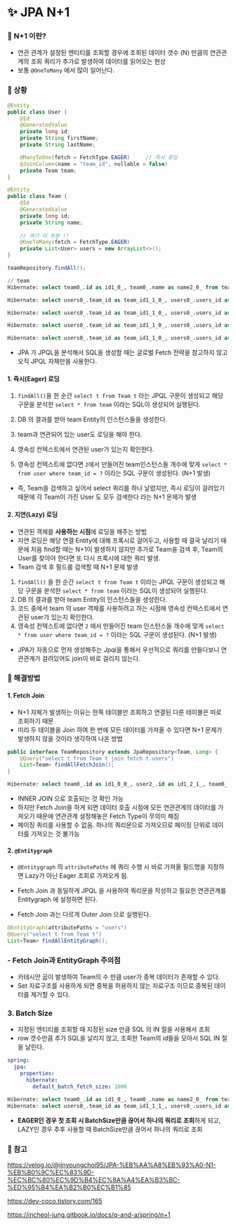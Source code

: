 # ✨ JPA N+1

### 📌 N+1 이란?

- 연관 관계가 설정된 엔티티를 조회할 경우에 조회된 데이터 갯수 (N) 만큼의 연관관계의 조회 쿼리가 추가로 발생하여 데이터를 읽어오는 현상
- 보통 `@OneToMany` 에서 많이 일어난다.



### 📌 상황

```java
@Entity
public class User {
    @Id
    @GeneratedValue
    private long id;
    private String firstName;
    private String lastName;

    @ManyToOne(fetch = FetchType.EAGER)		// 즉시 로딩
    @JoinColumn(name = "team_id", nullable = false)
    private Team team;
}
```

```java
@Entity
public class Team {
    @Id
    @GeneratedValue
    private long id;
    private String name;
		
  	// 여기 이 부분 !!
    @OneToMany(fetch = FetchType.EAGER)
    private List<User> users = new ArrayList<>();
}
```

```java
teamRepository.findAll();
```

```sql
// team 
Hibernate: select team0_.id as id1_0_, team0_.name as name2_0_ from team team0_

Hibernate: select users0_.team_id as team_id1_1_0_, users0_.users_id as users_id2_1_0_, user1_.id as id1_2_1_, user1_.first_name as first_na2_2_1_, user1_.last_name as last_nam3_2_1_, user1_.team_id as team_id4_2_1_ from team_users users0_ inner join user user1_ on users0_.users_id=user1_.id where users0_.team_id=?

Hibernate: select users0_.team_id as team_id1_1_0_, users0_.users_id as users_id2_1_0_, user1_.id as id1_2_1_, user1_.first_name as first_na2_2_1_, user1_.last_name as last_nam3_2_1_, user1_.team_id as team_id4_2_1_ from team_users users0_ inner join user user1_ on users0_.users_id=user1_.id where users0_.team_id=?

Hibernate: select users0_.team_id as team_id1_1_0_, users0_.users_id as users_id2_1_0_, user1_.id as id1_2_1_, user1_.first_name as first_na2_2_1_, user1_.last_name as last_nam3_2_1_, user1_.team_id as team_id4_2_1_ from team_users users0_ inner join user user1_ on users0_.users_id=user1_.id where users0_.team_id=?

Hibernate: select users0_.team_id as team_id1_1_0_, users0_.users_id as users_id2_1_0_, user1_.id as id1_2_1_, user1_.first_name as first_na2_2_1_, user1_.last_name as last_nam3_2_1_, user1_.team_id as team_id4_2_1_ from team_users users0_ inner join user user1_ on users0_.users_id=user1_.id where users0_.team_id=?
```



- JPA 가 JPQL을 분석해서 SQL을 생성할 때는 글로벌 Fetch 전략을 참고하지 않고 오직 JPQL 자체만을 사용한다.

#### 1. 즉시(Eager) 로딩

1. `findAll()`을 한 순간 `select t from Team t` 라는 JPQL 구문이 생성되고 해당 구문을 분석한 `select * from team` 이라는 SQL이 생성되어 실행된다. 

2. DB 의 결과를 받아 team Entity의 인스턴스들을 생성한다.
3. team과 연관되어 있는 user도 로딩을 해야 한다.
4. 영속성 컨텍스트에서 연관된 user가 있는지 확인한다.
5. 영속성 컨텍스트에 없다면 `2`에서 만들어진 team인스턴스들 개수에 맞게 `select * from user where team_id = ?` 이라는 SQL 구문이 생성된다. (N+1 발생)

- 즉, Team을 검색하고 싶어서 select 쿼리를 하나 날렸지만, 즉시 로딩이 걸려있기 때문에 각 Team이 가진 User 도 모두 검색한다 라는 N+1 문제가 발생





#### 2. 지연(Lazy) 로딩

- 연관된 객체를 **사용하는 시점**에 로딩을 해주는 방법
- 지연 로딩은 해당 연결 Entity에 대해 프록시로 걸어두고, 사용할 때 결국 날리기 때문에 처음 find할 때는 N+1이 발생하지 않지만 추가로 Team을 검색 후, Team의 User를 찾아야 한다면 또 다시 프록시에 대한 쿼리 발생.
- Team 검색 후 필드를 검색할 때 N+1 문제 발생

1. `findAll()` 을 한 순간 `select t from Team t` 이라는 JPQL 구문이 생성되고 해당 구문을 분석한 `select * from team` 이라는 SQL이 생성되어 실행된다. 
2. DB 의 결과를 받아 team Entity의 인스턴스들을 생성한다.
3. 코드 중에서 team 의 user 객체를 사용하려고 하는 시점에 영속성 컨텍스트에서 연관된 user가 있는지 확인한다.
4. 영속성 컨텍스트에 없다면 `2` 에서 만들어진 team 인스턴스들 개수에 맞게 `select * from user where team_id = ?` 이라는 SQL 구문이 생성된다. (N+1 발생)



- JPA가 자동으로 먼저 생성해주는 Jpql을 통해서 우선적으로 쿼리를 만들다보니 연관관계가 걸려있어도 join이 바로 걸리지 않는다.



### 📌 해결방법

#### 1. Fetch Join 

- N+1 자체가 발생하는 이유는 한쪽 테이블만 조회하고 연결된 다른 테이블은 따로 조회하기 때문
- 미리 두 테이블을 Join 하여 한 번에 모든 데이터를 가져올 수 있다면 N+1 문제가 발생하지 않을 것이라 생각하여 나온 방법

```java
public interface TeamRepository extends JpaRepository<Team, Long> {
    @Query("select t from Team t join fetch t.users")
    List<Team> findAllFetchJoin();
}
```

```sql
Hibernate: select team0_.id as id1_0_0_, user2_.id as id1_2_1_, team0_.name as name2_0_0_, user2_.first_name as first_na2_2_1_, user2_.last_name as last_nam3_2_1_, user2_.team_id as team_id4_2_1_, users1_.team_id as team_id1_1_0__, users1_.users_id as users_id2_1_0__ from team team0_ inner join team_users users1_ on team0_.id=users1_.team_id inner join user user2_ on users1_.users_id=user2_.id
```

- INNER JOIN 으로 호출되는 것 확인 가능
- 하지만 Fetch Join을 하게 되면 데이터 호출 시점에 모든 연관관계의 데이터를 가져오기 때문에 연관관계 설정해놓은 Fetch Type이 무의미 해짐
- 페이징 쿼리를 사용할 수 없음. 하나의 쿼리문으로 가져오므로 페이징 단위로 데이터를 가져오는 것 불가능



#### 2. `@Entitygraph`

- `@Entitygraph` 의 `attributePaths` 에 쿼리 수행 시 바로 가져올 필드명을 지정하면 Lazy가 아닌 Eager 조회로 가져오게 됨. 
- Fetch Join 과 동일하게 JPQL 을 사용하여 쿼리문을 작성하고 필요한 연관관계를 Entitygraph 에 설정하면 된다.

- Fetch Join 과는 다르게 Outer Join 으로 실행된다.

```java
@EntityGraph(attributePaths = "users")
@Query("select t from Team t")
List<Team> findAllEntityGraph();
```



### - Fetch Join과 EntityGraph 주의점

- 카테시안 곱이 발생하여 Team의 수 만큼 user가 중복 데이터가 존재할 수 있다. 
- Set 자료구조를 사용하게 되면 중복을 허용하지 않는 자료구조 이므로 중복된 데이터를 제거할 수 있다. 



### 3. Batch Size

- 지정된 엔티티를 조회할 때 지정된 size 만큼 SQL 의 IN 절을 사용해서 조회
- row 갯수만큼 추가 SQL을 날리지 않고, 조회한 Team의 id들을 모아서 SQL IN 절을 날린다.

```yaml
spring:
  jpa:
    properties:
      hibernate:
        default_batch_fetch_size: 1000
```

```sql
Hibernate: select team0_.id as id1_0_, team0_.name as name2_0_ from team team0_
Hibernate: select users0_.team_id as team_id1_1_1_, users0_.users_id as users_id2_1_1_, user1_.id as id1_2_0_, user1_.first_name as first_na2_2_0_, user1_.last_name as last_nam3_2_0_, user1_.team_id as team_id4_2_0_ from team_users users0_ inner join user user1_ on users0_.users_id=user1_.id where users0_.team_id in (?, ?, ?, ?)
```

- **EAGER인 경우 첫 조회 시 BatchSize만큼 끊어서 하나의 쿼리로 조회**하게 되고, LAZY인 경우 추후 사용할 때 BatchSize만큼 끊어서 하나의 쿼리로 조회



### 📌 참고

https://velog.io/@jinyoungchoi95/JPA-%EB%AA%A8%EB%93%A0-N1-%EB%B0%9C%EC%83%9D-%EC%BC%80%EC%9D%B4%EC%8A%A4%EA%B3%BC-%ED%95%B4%EA%B2%B0%EC%B1%85

 https://dev-coco.tistory.com/165

https://incheol-jung.gitbook.io/docs/q-and-a/spring/n+1